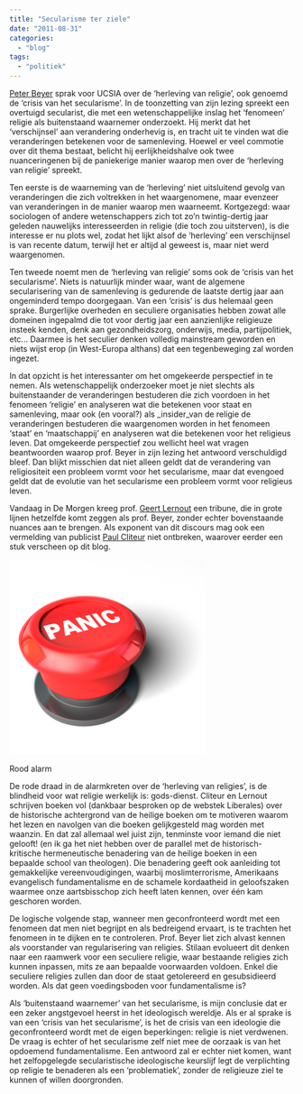```yaml
---
title: "Secularisme ter ziele"
date: "2011-08-31"
categories: 
  - "blog"
tags: 
  - "politiek"
---
```


[Peter Beyer](http://www.ucsia.org/main.aspx?c=.SUMMERSCHOOL&n=92720&ct=84061) sprak voor UCSIA over de ‘herleving van religie’, ook genoemd de ‘crisis van het secularisme’. In de toonzetting van zijn lezing spreekt een overtuigd secularist, die met een wetenschappelijke inslag het ‘fenomeen’ religie als buitenstaand waarnemer onderzoekt. Hij merkt dat het ‘verschijnsel’ aan verandering onderhevig is, en tracht uit te vinden wat die veranderingen betekenen voor de samenleving. Hoewel er veel commotie over dit thema bestaat, belicht hij eerlijkheidshalve ook twee nuanceringenen bij de paniekerige manier waarop men over de ‘herleving van religie’ spreekt.

Ten eerste is de waarneming van de ‘herleving’ niet uitsluitend gevolg van veranderingen die zich voltrekken in het waargenomene, maar evenzeer van veranderingen in de manier waarop men waarneemt. Kortgezegd: waar sociologen of andere wetenschappers zich tot zo’n twintig-dertig jaar geleden nauwelijks interesseerden in religie (die toch zou uitsterven), is die interesse er nu plots wel, zodat het lijkt alsof de ‘herleving’ een verschijnsel is van recente datum, terwijl het er altijd al geweest is, maar niet werd waargenomen.

Ten tweede noemt men de ‘herleving van religie’ soms ook de ‘crisis van het secularisme’. Niets is natuurlijk minder waar, want de algemene secularisering van de samenleving is gedurende de laatste dertig jaar aan ongeminderd tempo doorgegaan. Van een ‘crisis’ is dus helemaal geen sprake. Burgerlijke overheden en seculiere organisaties hebben zowat alle domeinen ingepalmd die tot voor dertig jaar een aanzienlijke religieuze insteek kenden, denk aan gezondheidszorg, onderwijs, media, partijpolitiek, etc... Daarmee is het seculier denken volledig mainstream geworden en niets wijst erop (in West-Europa althans) dat een tegenbeweging zal worden ingezet.

In dat opzicht is het interessanter om het omgekeerde perspectief in te nemen. Als wetenschappelijk onderzoeker moet je niet slechts als buitenstaander de veranderingen bestuderen die zich voordoen in het fenomeen ‘religie’ en analyseren wat die betekenen voor staat en samenleving, maar ook (en vooral?) als _insider_van de religie de veranderingen bestuderen die waargenomen worden in het fenomeen ‘staat’ en ‘maatschappij’ en analyseren wat die betekenen voor het religieus leven. Dat omgekeerde perspectief zou wellicht heel wat vragen beantwoorden waarop prof. Beyer in zijn lezing het antwoord verschuldigd bleef. Dan blijkt misschien dat niet alleen geldt dat de verandering van religiositeit een probleem vormt voor het secularisme, maar dat evengoed geldt dat de evolutie van het secularisme een probleem vormt voor religieus leven.

Vandaag in De Morgen kreeg prof. [Geert Lernout](http://www.demorgen.be/dm/nl/2461/De-Gedachte/article/detail/1312031/2011/08/31/God-heeft-het-druk-de-laatste-tijd.dhtml) een tribune, die in grote lijnen hetzelfde komt zeggen als prof. Beyer, zonder echter bovenstaande nuances aan te brengen. Als exponent van dit discours mag ook een vermelding van publicist [Paul Cliteur](/2011/02/22/het-monotheistisch-dilemma/) niet ontbreken, waarover eerder een stuk verscheen op dit blog.

![](images/panic-button.jpg)

Rood alarm

De rode draad in de alarmkreten over de ‘herleving van religies’, is de blindheid voor wat religie werkelijk is: gods-dienst. Cliteur en Lernout schrijven boeken vol (dankbaar besproken op de webstek Liberales) over de historische achtergrond van de heilige boeken om te motiveren waarom het lezen en navolgen van die boeken gelijkgesteld mag worden met waanzin. En dat zal allemaal wel juist zijn, tenminste voor iemand die niet gelooft! (en ik ga het niet hebben over de parallel met de historisch-kritische hermeneutische benadering van de heilige boeken in een bepaalde school van theologen). Die benadering geeft ook aanleiding tot gemakkelijke vereenvoudigingen, waarbij moslimterrorisme, Amerikaans evangelisch fundamentalisme en de schamele kordaatheid in geloofszaken waarmee onze aartsbisschop zich heeft laten kennen, over één kam geschoren worden.

De logische volgende stap, wanneer men geconfronteerd wordt met een fenomeen dat men niet begrijpt en als bedreigend ervaart, is te trachten het fenomeen in te dijken en te controleren. Prof. Beyer liet zich alvast kennen als voorstander van regularisering van religies. Stilaan evolueert dit denken naar een raamwerk voor een seculiere religie, waar bestaande religies zich kunnen inpassen, mits ze aan bepaalde voorwaarden voldoen. Enkel die seculiere religies zullen dan door de staat getolereerd en gesubsidieerd worden. Als dat geen voedingsboden voor fundamentalisme is?

Als ‘buitenstaand waarnemer’ van het secularisme, is mijn conclusie dat er een zeker angstgevoel heerst in het ideologisch wereldje. Als er al sprake is van een ‘crisis van het secularisme’, is het de crisis van een ideologie die geconfronteerd wordt met de eigen beperkingen: religie is niet verdwenen. De vraag is echter of het secularisme zelf niet mee de oorzaak is van het opdoemend fundamentalisme. Een antwoord zal er echter niet komen, want het zelfopgelegde secularistische ideologische keurslijf legt de verplichting op religie te benaderen als een ‘problematiek’, zonder de religieuze ziel te kunnen of willen doorgronden.
